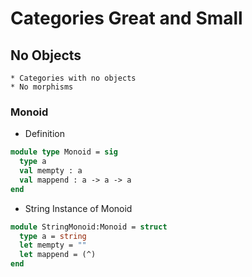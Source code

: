 # Categories Great and Small
## No Objects
    * Categories with no objects
    * No morphisms
### Monoid
* Definition
```ocaml
module type Monoid = sig
  type a
  val mempty : a
  val mappend : a -> a -> a
end
```
* String Instance of Monoid
```ocaml
module StringMonoid:Monoid = struct
  type a = string
  let mempty = ""
  let mappend = (^)
end
```
